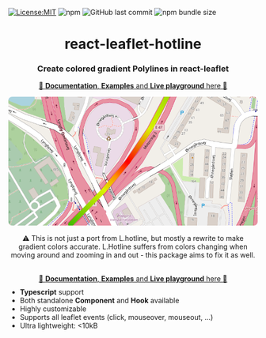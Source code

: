 [![License:MIT](https://img.shields.io/badge/License-MIT-yellow.svg?style=for-the-badge)](https://opensource.org/licenses/MIT)
![npm](https://img.shields.io/npm/v/react-leaflet-hotline?style=for-the-badge)
![GitHub last commit](https://img.shields.io/github/last-commit/peacefulotter/react-leaflet-hotline?style=for-the-badge)
![npm bundle size](https://img.shields.io/bundlephobia/min/react-leaflet-hotline@latest?style=for-the-badge)

<div align="center">
    <h1>react-leaflet-hotline</h2>
    <h3>Create colored gradient Polylines in react-leaflet</h3>
    <a href="https://react-leaflet-hotline.netlify.app" target="_blank">
      📝 <b>Documentation</b>, <b>Examples</b> and <b>Live playground</b> here 🎨
    </a>
    <br />
    <p align="center">
        <img style='border-radius: 8px' src="./overview.png" alt="" width="850px" />
    </p>
    <p>⚠️ This is not just a port from L.hotline, but mostly a rewrite to make gradient colors accurate. L.Hotline suffers from colors changing when moving around and zooming in and out - this package aims to fix it as well.</p>
</div>
<br />
<div align="center">
    <a href="https://react-leaflet-hotline.netlify.app" target="_blank">
      📝 <b>Documentation</b>, <b>Examples</b> and <b>Live playground</b> here 🎨
    </a>
</div>
<div>
  <ul style='margin-top: 10px'>
    <li><b>Typescript</b> support</li>
    <li>Both standalone <b>Component</b> and <b>Hook</b> available</li>
    <li>Highly customizable</li>
    <li>Supports all leaflet events (click, mouseover, mouseout, ...)</li>
    <li>Ultra lightweight: &#60;10kB</li>
  </ul>
</div>

<div>
  
</div>
